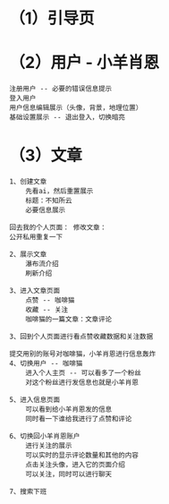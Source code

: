 
# （1）引导页

# （2）用户 - 小羊肖恩
    注册用户 -- 必要的错误信息提示
    登入用户
    用户信息编辑展示（头像，背景，地理位置）
    基础设置展示 -- 退出登入，切换暗亮

# （3）文章
    1、创建文章
        先看ai，然后重置展示
        标题：不知所云
        必要信息展示
    
    回去我的个人页面： 修改文章：
    公开私用重复一下

    2、展示文章
        瀑布流介绍
        刷新介绍
    
    3、进入文章页面
        点赞 -- 咖啡猫
        收藏 -- 关注
        咖啡猫的一篇文章：文章评论

    3、回到个人页面进行看点赞收藏数据和关注数据

    提交用别的账号对咖啡猫，小羊肖恩进行信息轰炸
    4、切换用户 -- 咖啡猫
        进入个人主页 -- 可以看多了一个粉丝
        对这个粉丝进行发信息也就是小羊肖恩

    5、进入信息页面
        可以看到给小羊肖恩发的信息
        同时看一下谁给我进行了点赞和评论

    6、切换回小羊肖恩账户
        进行关注的展示
        可以实时的显示评论数量和其他的内容
        点击关注头像，进入它的页面介绍
        可以关注，同时可以进行聊天
    
    7、搜索下班



        

